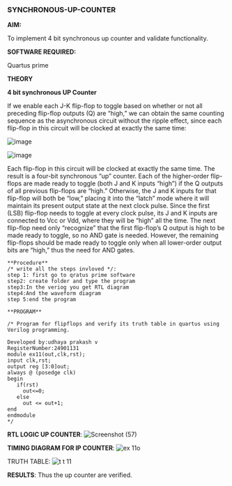 ### SYNCHRONOUS-UP-COUNTER

**AIM:**

To implement 4 bit synchronous up counter and validate functionality.

**SOFTWARE REQUIRED:**

Quartus prime

**THEORY**

**4 bit synchronous UP Counter**

If we enable each J-K flip-flop to toggle based on whether or not all preceding flip-flop outputs (Q) are “high,” we can obtain the same counting sequence as the asynchronous circuit without the ripple effect, since each flip-flop in this circuit will be clocked at exactly the same time:

![image](https://github.com/naavaneetha/SYNCHRONOUS-UP-COUNTER/assets/154305477/d5db3fa0-e413-404c-b80e-b2f39d82e7e8)


![image](https://github.com/naavaneetha/SYNCHRONOUS-UP-COUNTER/assets/154305477/52cb61eb-d04b-442d-810c-31185a68410b)

Each flip-flop in this circuit will be clocked at exactly the same time.
The result is a four-bit synchronous “up” counter. Each of the higher-order flip-flops are made ready to toggle (both J and K inputs “high”) if the Q outputs of all previous flip-flops are “high.”
Otherwise, the J and K inputs for that flip-flop will both be “low,” placing it into the “latch” mode where it will maintain its present output state at the next clock pulse.
Since the first (LSB) flip-flop needs to toggle at every clock pulse, its J and K inputs are connected to Vcc or Vdd, where they will be “high” all the time.
The next flip-flop need only “recognize” that the first flip-flop’s Q output is high to be made ready to toggle, so no AND gate is needed.
However, the remaining flip-flops should be made ready to toggle only when all lower-order output bits are “high,” thus the need for AND gates.
```
**Procedure**
/* write all the steps invloved */:
step 1: first go to qratus prime software
step2: create folder and type the program
step3:In the veriog you get RTL diagram
step4:And the waveform diagram
step 5:end the program 
```
```
**PROGRAM**

/* Program for flipflops and verify its truth table in quartus using Verilog programming. 

Developed by:udhaya prakash v
RegisterNumber:24901131
module ex11(out,clk,rst);
input clk,rst;
output reg [3:0]out;
always @ (posedge clk)
begin
   if(rst)
     out<=0;
   else 
     out <= out+1;
end
endmodule
*/
```
**RTL LOGIC UP COUNTER**:
![Screenshot (57)](https://github.com/user-attachments/assets/d368ef32-06be-42e5-8c04-9f2627a54fd5)



**TIMING DIAGRAM FOR IP COUNTER**:
![ex 11o](https://github.com/user-attachments/assets/a238290c-f096-4153-a71b-33d12b5b2fbe)

TRUTH TABLE:
![t t 11](https://github.com/user-attachments/assets/01858da3-ca88-4e9e-b4e1-1b048160a645)



**RESULTS**:
Thus the up counter are verified.

